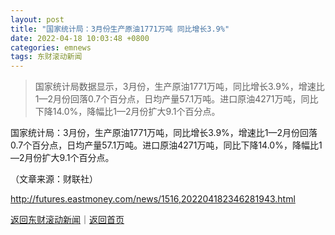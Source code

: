 ```yaml
---
layout: post
title: "国家统计局：3月份生产原油1771万吨 同比增长3.9%"
date: 2022-04-18 10:03:48 +0800
categories: emnews
tags: 东财滚动新闻
---
```

> 国家统计局数据显示，3月份，生产原油1771万吨，同比增长3.9%，增速比1—2月份回落0.7个百分点，日均产量57.1万吨。进口原油4271万吨，同比下降14.0%，降幅比1—2月份扩大9.1个百分点。

<p>国家统计局：3月份，生产原油1771万吨，同比增长3.9%，增速比1—2月份回落0.7个百分点，日均产量57.1万吨。进口原油4271万吨，同比下降14.0%，降幅比1—2月份扩大9.1个百分点。</p><p></p><p class="em_media">（文章来源：财联社）</p>

<http://futures.eastmoney.com/news/1516,202204182346281943.html>

[返回东财滚动新闻](//finews.withounder.com/emnews/)｜[返回首页](//finews.withounder.com/)
